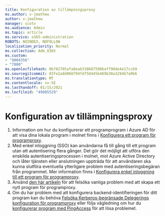 ```yaml
---
title: Konfiguration av tillämpningsproxy
ms.author: v-jmathew
author: v-jmathew
manager: scotv
ms.audience: Admin
ms.topic: article
ms.service: o365-administration
ROBOTS: NOINDEX, NOFOLLOW
localization_priority: Normal
ms.collection: Adm_O365
ms.custom:
- "9004356"
- "7800"
ms.openlocfilehash: 0b782705afa8eab338687590baff90de4e17ccb9
ms.sourcegitcommit: 83fe2a8d060794fdf58445b469b30a3294b7a9b6
ms.translationtype: MT
ms.contentlocale: sv-SE
ms.lasthandoff: 01/15/2021
ms.locfileid: "49885529"
---
```

# <a name="app-proxy-configuration"></a>Konfiguration av tillämpningsproxy

1. Information om hur du konfigurerar ett programprogram i Azure AD för att visa dina lokala program i molnet finns i [Konfigurera ett program för programproxy](https://docs.microsoft.com/azure/active-directory/application-proxy-config-how-to).
2. Med enkel inloggning (SSO) kan användarna få till gång till ett program utan att autentisering flera gånger. Det gör det möjligt att utföra den enskilda autentiseringsprocessen i molnet, mot Azure Active Directory och låter tjänsten eller anslutningen uppträda för att användaren ska kunna slutföra eventuella ytterligare problem med autentiseringsbegäran från programmet. Mer information finns i [Konfigurera enkel inloggning till ett program för programproxy](https://docs.microsoft.com/azure/active-directory/application-proxy-config-sso-how-to).
3. Använd [den här artikeln](https://docs.microsoft.com/azure/active-directory/application-proxy-config-problem) för att felsöka vanliga problem med att skapa ett nytt program för programproxy.
4. Om du har problem med att konfigurera backend-identifieringen för ditt program kan du behöva [Felsöka Kerberos-begränsade Delegerings konfiguration för programproxy](https://docs.microsoft.com/azure/active-directory/application-proxy-back-end-kerberos-constrained-delegation-how-to) eller följa vägledning om hur du [konfigurerar program med PingAccess](https://docs.microsoft.com/azure/active-directory/application-proxy-back-end-ping-access-how-to) för att lösa problemet.
